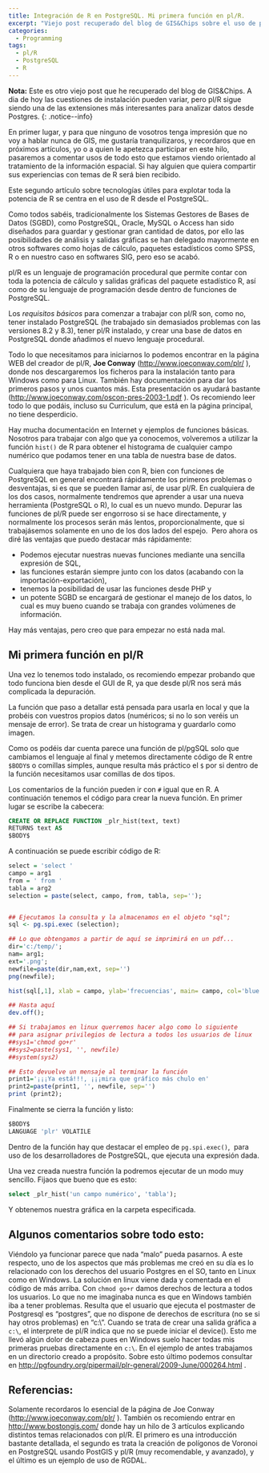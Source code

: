```yaml
---
title: Integración de R en PostgreSQL. Mi primera función en pl/R.
excerpt: "Viejo post recuperado del blog de GIS&Chips sobre el uso de pl/R"
categories:
  - Programming
tags:
  - pl/R
  - PostgreSQL
  - R
---
```


**Nota:** Este es otro viejo post que he recuperado del blog de GIS&Chips. A dia de hoy las cuestiones de instalación pueden variar, pero pl/R sigue siendo una de las extensiones más interesantes para analizar datos desde Postgres.
{: .notice--info}

En primer lugar, y para que ninguno de vosotros tenga impresión que no voy a hablar nunca de GIS, me gustaría tranquilizaros, y recordaros que en próximos artículos, yo o a quien le apetezca participar en este hilo, pasaremos a comentar usos de todo esto que estamos viendo orientado al tratamiento de la información espacial. Si hay alguien que quiera compartir sus experiencias con temas de R será bien recibido.

Este segundo artículo sobre tecnologías útiles para explotar toda la potencia de R se centra en el uso de R desde el PostgreSQL.

Como todos sabéis, tradicionalmente los Sistemas Gestores de Bases de Datos (SGBD), como PostgreSQL, Oracle, MySQL o Access han sido diseñados para guardar y gestionar gran cantidad de datos, por ello las posibilidades de análisis y salidas gráficas se han delegado mayormente en otros softwares como hojas de cálculo, paquetes estadísticos como SPSS, R o en nuestro caso en softwares SIG, pero eso se acabó.

pl/R es un lenguaje de programación procedural que permite contar con toda la potencia de cálculo y salidas gráficas del paquete estadístico R, así como de su lenguaje de programación desde dentro de funciones de PostgreSQL.

Los *requisitos básicos* para comenzar a trabajar con pl/R son, como no, tener instalado PostgreSQL (he trabajado sin demasiados problemas con las versiones 8.2 y 8.3), tener pl/R instalado, y crear una base de datos en PostgreSQL donde añadimos el nuevo lenguaje procedural.

Todo lo que necesitamos para iniciarnos lo podemos encontrar en la página WEB del creador de pl/R, **Joe Conway** (<http://www.joeconway.com/plr/> ), donde nos descargaremos los ficheros para la instalación tanto para Windows como para Linux. También hay documentación para dar los primeros pasos y unos cuantos más. Esta presentación os ayudará bastante (<http://www.joeconway.com/oscon-pres-2003-1.pdf> ). Os recomiendo leer todo lo que podáis, incluso su Curriculum, que está en la página principal, no tiene desperdicio.

Hay mucha documentación en Internet y ejemplos de funciones básicas. Nosotros para trabajar con algo que ya conocemos, volveremos a utilizar la función `hist()` de R para obtener el histograma de cualquier campo numérico que podamos tener en una tabla de nuestra base de datos.

Cualquiera que haya trabajado bien con R, bien con funciones de PostgreSQL en general encontrará rápidamente los primeros problemas o desventajas, si es que se pueden llamar así, de usar pl/R. En cualquiera de los dos casos, normalmente tendremos que aprender a usar una nueva herramienta (PostgreSQL o R), lo cual es un nuevo mundo. Depurar las funciones de pl/R puede ser engorroso si se hace directamente, y normalmente los procesos serán más lentos, proporcionalmente, que si trabajásemos solamente en uno de los dos lados del espejo.  Pero ahora os diré las ventajas que puedo destacar más rápidamente:

- Podemos ejecutar nuestras nuevas funciones mediante una sencilla expresión de SQL,
- las funciones estarán siempre junto con los datos (acabando con la importación-exportación),
- tenemos la posibilidad de usar las funciones desde PHP y
- un potente SGBD se encargará de gestionar el manejo de los datos, lo cual es muy bueno cuando se trabaja con grandes volúmenes de información.

Hay más ventajas, pero creo que para empezar no está nada mal.

## Mi primera función en pl/R

Una vez lo tenemos todo instalado, os recomiendo empezar probando que todo funciona bien desde el GUI de R, ya que desde pl/R nos será más complicada la depuración.

La función que paso a detallar está pensada para usarla en local y que la probéis con vuestros propios datos (numéricos; si no lo son veréis un mensaje de error). Se trata de crear un histograma y guardarlo como imagen.

Como os podéis dar cuenta parece una función de pl/pgSQL solo que cambiamos el lenguaje al final y metemos directamente código de R entre `$BODY`s o comillas simples, aunque resulta más práctico el `$` por si dentro de la función necesitamos usar comillas de dos tipos.

Los comentarios de la función pueden ir con `#` igual que en R. A continuación tenemos el código para crear la nueva función. En primer lugar se escribe la cabecera:

```sql
CREATE OR REPLACE FUNCTION _plr_hist(text, text)
RETURNS text AS
$BODY$
```

A continuación se puede escribir código de R:

```r
select = 'select '
campo = arg1
from = ' from '
tabla = arg2
selection = paste(select, campo, from, tabla, sep='');


## Ejecutamos la consulta y la almacenamos en el objeto "sql";
sql <- pg.spi.exec (selection);

## Lo que obtengamos a partir de aquí se imprimirá en un pdf...
dir='c:/temp/';
nam= arg1;
ext='.png';
newfile=paste(dir,nam,ext, sep='')
png(newfile);

hist(sql[,1], xlab = campo, ylab='frecuencias', main= campo, col='blue', ylim=c(0,20));

## Hasta aquí
dev.off();

## Si trabajamos en linux querremos hacer algo como lo siguiente
## para asignar privilegios de lectura a todos los usuarios de linux
##sys1='chmod go+r'
##sys2=paste(sys1, '', newfile)
##system(sys2)

## Esto devuelve un mensaje al terminar la función
print1='¡¡¡Ya está!!!, ¡¡¡mira que gráfico más chulo en'
print2=paste(print1, '', newfile, sep='')
print (print2);
```

Finalmente se cierra la función y listo:

```sql
$BODY$
LANGUAGE 'plr' VOLATILE
```

Dentro de la función hay que destacar el empleo de `pg.spi.exec()`,  para uso de los desarrolladores de PostgreSQL, que ejecuta una expresión dada.

Una vez creada nuestra función la podremos ejecutar de un modo muy sencillo. Fijaos que bueno que es esto:

```sql
select _plr_hist('un campo numérico', 'tabla');
```

Y obtenemos nuestra gráfica en la carpeta especificada.

## Algunos comentarios sobre todo esto:

Viéndolo ya funcionar parece que nada “malo” pueda pasarnos. A este respecto, uno de los aspectos que más problemas me creó en su día es lo relacionado con los derechos del usuario Postgres en el SO, tanto en Linux como en Windows. La solución en linux viene dada y comentada en el código de más arriba. Con `chmod go+r` damos derechos de lectura a todos los usuarios. Lo que no me imaginaba nunca es que en Windows también iba a tener problemas. Resulta que el usuario que ejecuta el postmaster de Postgresql es “postgres”, que no dispone de derechos de escritura (no se si hay otros problemas) en “c:\”. Cuando se trata de crear una salida gráfica a `c:\`, el interprete de pl/R indica que no se puede iniciar el device(). Esto me llevó algún dolor de cabeza pues en Windows suelo hacer todas mis primeras pruebas directamente en `c:\`. En el ejemplo de antes trabajamos en un directorio creado a propósito. Sobre esto último podemos consultar en <http://pgfoundry.org/pipermail/plr-general/2009-June/000264.html> .

## Referencias:

Solamente recordaros lo esencial de la página de Joe Conway (<http://www.joeconway.com/plr/> ). También os recomiendo entrar en <http://www.bostongis.com/> donde hay un hilo de 3 artículos explicando distintos temas relacionados con pl/R. El primero es una introducción bastante detallada, el segundo es trata la creación de polígonos de Voronoi en PostgreSQL usando PostGIS y pl/R (muy recomendable, y avanzado), y el último es un ejemplo de uso de RGDAL.


